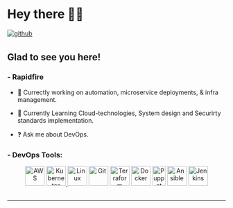 

<h1 align="left">Hey there 👋🏻</h1>  
<span align="left">
<a href="https://github.com/amanpandey-03" target="_blank">
<img src=https://img.shields.io/badge/github-%2324292e.svg?&style=for-the-badge&logo=github&logoColor=white alt=github style="margin-bottom: 5px;" />
</a>
</span>  

<h2>Glad to see you here!</h2>  

### - Rapidfire  

- 🔭 Currectly working on automation, microservice deployments, & infra management.
  
- 🌱 Currently Learning Cloud-technologies, System design and Securirty standards implementation.
  
- ❓ Ask me about DevOps.

### - DevOps Tools:
<div align="center">  
<a href="https://aws.amazon.com/" target="_blank"><img src="https://logodix.com/logo/34937.png" alt="AWS" align="justify" width="45" height="45" /></a>   
<a href="https://kubernetes.io/" target="_blank"><img src="https://profilinator.rishav.dev/skills-assets/kubernetes-icon.svg" alt="Kubernetes"  align="justify" width="45" height="45"</a>  
<a href="https://www.linux.org/" target="_blank"><img src="https://profilinator.rishav.dev/skills-assets/linux-original.svg" alt="Linux" align="justify" width="45" height="45" /></a>  
<a href="https://github.com/" target="_blank"><img src="https://profilinator.rishav.dev/skills-assets/git-scm-icon.svg" alt="Git" align="justify" width="45" height="45" /></a>  
<a href="https://www.terraform.io/" target="_blank"><img src="https://profilinator.rishav.dev/skills-assets/terraformio-icon.svg" alt="Terraform" align="justify" width="45" height="45" /></a>  
<a href="https://www.docker.com/" target="_blank"><img src="https://profilinator.rishav.dev/skills-assets/docker-original-wordmark.svg" alt="Docker" align="justify" width="45" height="45" /></a> 
<a href="https://www.puppet.com/" target="blank"><img src="https://upload.wikimedia.org/wikipedia/commons/thumb/9/97/Puppet_boxes_logo.svg/150px-Puppet_boxes_logo.svg.png" alt="Puppet" align="justify" width="30" height="45" /></a>  
<a href="https://www.ansible.com/" target="_blank"><img src="https://profilinator.rishav.dev/skills-assets/ansible.png" alt="Ansible" align="justify" width="45" height="45"/></a>  
<a href="https://www.jenkins.io/" target="_blank"><img src="https://profilinator.rishav.dev/skills-assets/jenkins-icon.svg" alt="Jenkins" align="justify" width="45" height="45"/></a>  
</div>
<br/>
<hr/>
<!-- pi?username=aman-affinsys&show_icons=true&hide_border=true&theme=radical) -->
